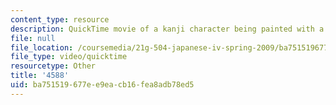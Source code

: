 ```yaml
---
content_type: resource
description: QuickTime movie of a kanji character being painted with a brush.
file: null
file_location: /coursemedia/21g-504-japanese-iv-spring-2009/ba751519677ee9eacb16fea8adb78ed5_4588.mov
file_type: video/quicktime
resourcetype: Other
title: '4588'
uid: ba751519-677e-e9ea-cb16-fea8adb78ed5
---
```

